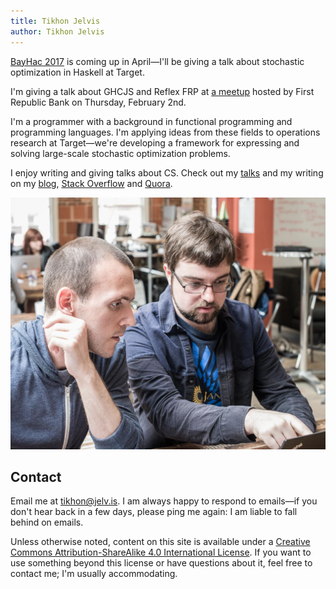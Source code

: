 ```yaml
---
title: Tikhon Jelvis
author: Tikhon Jelvis
---
```


<div class="content">

<div class="announcement">

[BayHac 2017][bh] is coming up in April—I'll be giving a talk about stochastic optimization in Haskell at Target.

[bh]: https://wiki.haskell.org/BayHac2017

<div> </div>

I'm giving a talk about GHCJS and Reflex FRP at [a meetup][frb] hosted by First Republic Bank on Thursday, February 2nd.

[frb]: https://www.meetup.com/Bay-Area-Haskell-Users-Group/events/236725835/

</div>

[shattered-worlds]: http://alexnisnevich.github.io/ld30/

I'm a programmer with a background in functional programming and programming languages. I'm applying ideas from these fields to operations research at Target—we're developing a framework for expressing and solving large-scale stochastic optimization problems.

I enjoy writing and giving talks about CS. Check out my [talks] and my writing on my [blog], [Stack Overflow][so] and [Quora].

![I'm pointing to my screen as I explain something to my partner during a [Lean Poker] event.](img/me_pointing_to_screen.jpg)

[Lean Poker]: http://leanpoker.org/

[blog]: blog
[talks]: talks
[so]: http://stackoverflow.com/users/286871/tikhon-jelvis
[Quora]: https://www.quora.com/Tikhon-Jelvis/answers


## Contact

Email me at [tikhon@jelv.is](mailto:tikhon@jelv.is). I am always happy to respond to emails—if you don't hear back in a few days, please ping me again: I am liable to fall behind on emails.

Unless otherwise noted, content on this site is available under a <a rel="license" href="http://creativecommons.org/licenses/by-sa/4.0/">Creative Commons Attribution-ShareAlike 4.0 International License</a>. If you want to use something beyond this license or have questions about it, feel free to contact me; I'm usually accommodating.

</div>
